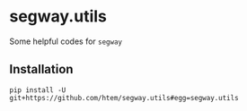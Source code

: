 # segway.utils

Some helpful codes for `segway`

## Installation
```
pip install -U git+https://github.com/htem/segway.utils#egg=segway.utils
```
